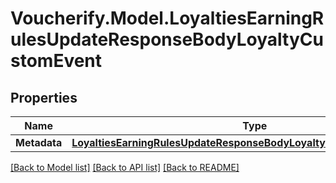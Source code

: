 # Voucherify.Model.LoyaltiesEarningRulesUpdateResponseBodyLoyaltyCustomEvent

## Properties

Name | Type | Description | Notes
------------ | ------------- | ------------- | -------------
**Metadata** | [**LoyaltiesEarningRulesUpdateResponseBodyLoyaltyCustomEventMetadata**](LoyaltiesEarningRulesUpdateResponseBodyLoyaltyCustomEventMetadata.md) |  | [optional] 

[[Back to Model list]](../README.md#documentation-for-models) [[Back to API list]](../README.md#documentation-for-api-endpoints) [[Back to README]](../README.md)

